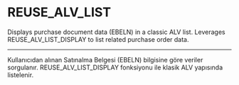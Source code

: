 # REUSE_ALV_LIST
Displays purchase document data (EBELN) in a classic ALV list.
Leverages REUSE_ALV_LIST_DISPLAY to list related purchase order data.

------------------------------------------------------------------------------------------------------------------------------------------------------------------
Kullanıcıdan alınan Satınalma Belgesi (EBELN) bilgisine göre veriler sorgulanır.
REUSE_ALV_LIST_DISPLAY fonksiyonu ile klasik ALV yapısında listelenir.
